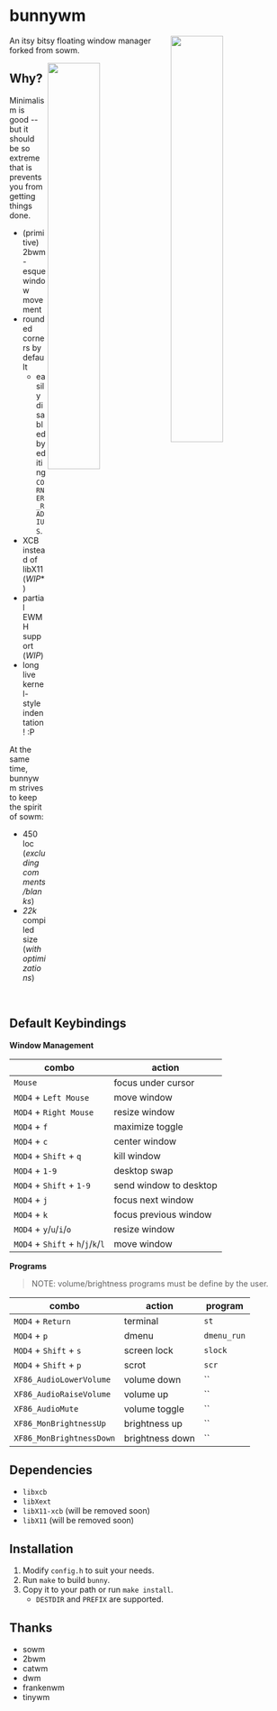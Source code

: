 # bunnywm

<a href="https://user-images.githubusercontent.com/6799467/66687576-9747c200-ec72-11e9-947d-5b96753eab03.jpg"><img src="https://user-images.githubusercontent.com/6799467/66687576-9747c200-ec72-11e9-947d-5b96753eab03.jpg" width="43%" align="right"></a>

An itsy bitsy floating window manager forked from sowm.

<a href="https://user-images.githubusercontent.com/6799467/66687814-8cd9f800-ec73-11e9-97b8-6ae77876bd1b.jpg"><img src="https://user-images.githubusercontent.com/6799467/66687814-8cd9f800-ec73-11e9-97b8-6ae77876bd1b.jpg" width="43%" align="right"></a>

## Why?
Minimalism is good -- but it should be so extreme that is prevents you
from getting things done.

- (primitive) 2bwm-esque window movement
- rounded corners by default
	- easily disabled by editing `CORNER_RADIUS`.
- XCB instead of libX11 (*WIP**)
- partial EWMH support (*WIP*)
- long live kernel-style indentation! :P

At the same time, bunnywm strives to keep the spirit of sowm:
- 450 loc (*excluding comments/blanks*)
- *22k* compiled size (*with optimizations*)
<br>

## Default Keybindings

**Window Management**

| combo                              | action                 |
| ---------------------------------- | -----------------------|
| `Mouse`                            | focus under cursor     |
| `MOD4` + `Left Mouse`              | move window            |
| `MOD4` + `Right Mouse`             | resize window          |
| `MOD4` + `f`                       | maximize toggle        |
| `MOD4` + `c`                       | center window          |
| `MOD4` + `Shift` + `q`             | kill window            |
| `MOD4` + `1-9`                     | desktop swap           |
| `MOD4` + `Shift` + `1-9`           | send window to desktop |
| `MOD4` + `j`                       | focus next window      |
| `MOD4` + `k`                       | focus previous window  |
| `MOD4` + `y`/`u`/`i`/`o`           | resize window          |
| `MOD4` + `Shift` + `h`/`j`/`k`/`l` | move window    |

**Programs**

> NOTE: volume/brightness programs must be define by the user.

| combo                    | action           | program        |
| ------------------------ | ---------------- | -------------- |
| `MOD4` + `Return`        | terminal         | `st`           |
| `MOD4` + `p`             | dmenu            | `dmenu_run`    |
| `MOD4` + `Shift` + `s`   | screen lock      | `slock`        |
| `MOD4` + `Shift` + `p`   | scrot            | `scr`          |
| `XF86_AudioLowerVolume`  | volume down      | ``             |
| `XF86_AudioRaiseVolume`  | volume up        | ``             |
| `XF86_AudioMute`         | volume toggle    | ``             |
| `XF86_MonBrightnessUp`   | brightness up    | ``             |
| `XF86_MonBrightnessDown` | brightness down  | ``             |


## Dependencies

- `libxcb`
- `libXext`
- `libX11-xcb` (will be removed soon)
- `libX11` (will be removed soon)


## Installation

1) Modify `config.h` to suit your needs.
2) Run `make` to build `bunny`.
3) Copy it to your path or run `make install`.
    - `DESTDIR` and `PREFIX` are supported.


## Thanks

- sowm
- 2bwm
- catwm
- dwm
- frankenwm
- tinywm
